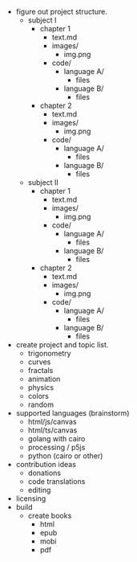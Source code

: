 - figure out project structure.
  - subject I
    - chapter 1
      - text.md
      - images/
        - img.png
      - code/
        - language A/
          - files
        - language B/
          - files
    - chapter 2
      - text.md
      - images/
        - img.png
      - code/
        - language A/
          - files
        - language B/
          - files
  - subject II
    - chapter 1
      - text.md
      - images/
        - img.png
      - code/
        - language A/
          - files
        - language B/
          - files
    - chapter 2
      - text.md
      - images/
        - img.png
      - code/
        - language A/
          - files
        - language B/
          - files
- create project and topic list.
  - trigonometry
  - curves
  - fractals
  - animation
  - physics
  - colors
  - random
- supported languages (brainstorm)
  - html/js/canvas
  - html/ts/canvas
  - golang with cairo
  - processing / p5js
  - python (cairo or other)
- contribution ideas
  - donations
  - code translations
  - editing
- licensing
- build
  - create books
    - html
    - epub
    - mobi
    - pdf
